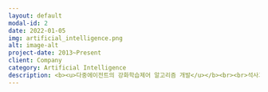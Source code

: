 ```yaml
---
layout: default
modal-id: 2
date: 2022-01-05
img: artificial_intelligence.png
alt: image-alt
project-date: 2013~Present
client: Company
category: Artificial Intelligence
description: <b><u>다중에이전트의 강화학습제어 알고리즘 개발</u></b><br><br>석사과정에서 강화학습 제어이론에 대해서 연구하였습니다.<br><br>한 대의 로봇에 대한 수렴성이 증명된 Q-learning 알고리즘을 기반으로 Multi-agent 개념에서의 강화학습 알고리즘을 확장하였고, 해당 이론이 결국 최적의 솔루션에 수렴한다는 내용을 수학적으로 증명하여 논문을 출간하였습니다. <br><br>뿐만 아니라, 해당 이론을 실험으로 진행하여 두 대의 로봇이 거리를 유지하며 원하는 골지점까지 이동하는 임무를 Multiagent Q-learning 알고리즘을 구현하였습니다.<br><br>• 개발언어<br>Visual Studio 2005 C/C++, MFC, Pioneer Robot SDK, OpenCV, Ultrasonic Satellite, MATLAB<br><br><img src="rl-robots.png"><br><br><img src="rl-matlab.png"><br><br><img src="rl-exp.png"><br><br>
---
```

